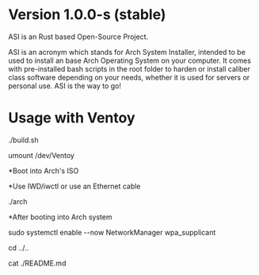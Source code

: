 
# Version 1.0.0-s (stable)

ASI is an Rust based Open-Source Project.

ASI is an acronym which stands for Arch System Installer, intended to be used to install an base Arch Operating System on your computer. It comes with pre-installed bash scripts in the root folder to harden or install caliber class software depending on your needs, whether it is used for servers or personal use. ASI is the way to go!

# Usage with Ventoy

./build.sh

umount /dev/Ventoy

*Boot into Arch's ISO

*Use IWD/iwctl or use an Ethernet cable

./arch

*After booting into Arch system

sudo systemctl enable --now NetworkManager wpa_supplicant

cd ../..

cat ./README.md
